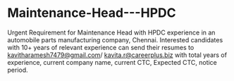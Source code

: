 # Maintenance-Head---HPDC
Urgent Requirement for Maintenance Head with HPDC experience in an automobile parts manufacturing company, Chennai. Interested candidates with 10+ 
years of relevant experience can send their resumes to kavitharamesh7479@gmail.com/ kavita.r@careerplus.biz with total years of experience, current company name, current CTC, Expected CTC, notice period. 
